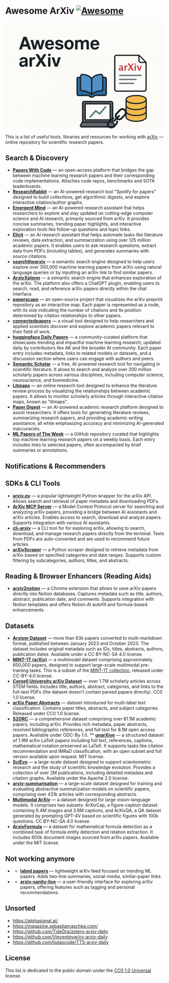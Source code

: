 # Awesome ArXiv [![Awesome](https://awesome.re/badge.svg)](https://awesome.re)

![](awesome-arxiv.png)

This is a list of useful tools, libraries and resources for working with [arXiv](https://arxiv.org/) — online repository for scientific research papers.

## Search & Discovery

* **[Papers With Code](https://paperswithcode.com/)** — an open-access platform that bridges the gap between machine learning research papers and their corresponding code implementations. Attaches code repos, benchmarks and SOTA leaderboards.
* **[ResearchRabbit](https://www.researchrabbit.ai/)** — an AI-powered research tool "Spotify for papers" designed to build collections, get algorithmic digests, and explore interactive citation/author graphs.
* **[Emergent Mind](https://www.emergentmind.com/)** — an AI-powered research assistant that helps researchers to explore and stay updated on cutting-edge computer science and AI research, primarily sourced from arXiv. It provides concise summaries, trending paper highlights, and interactive exploration tools like follow-up questions and topic links.
* **[Elicit](https://elicit.com)** — an AI research assistant that helps automate tasks like literature reviews, data extraction, and summarization using over 125 million academic papers. It enables users to ask research questions, extract data from PDFs (including tables), and generates summaries with source citations.
* **[searchthearxiv](https://github.com/augustwester/searchthearxiv)** — a semantic search engine designed to help users explore over 300,000 machine learning papers from arXiv using natural language queries or by inputting an arXiv link to find similar papers.
* **[ArxivXplorer](https://arxivxplorer.com/)** — a semantic search engine that enhances exploration of the arXiv. The platform also offers a ChatGPT plugin, enabling users to search, read, and reference arXiv papers directly within the chat interface.
* **[paperscape](https://github.com/paperscape)** — an open-source project that visualizes the arXiv preprint repository as an interactive map. Each paper is represented as a node, with its size indicating the number of citations and its position determined by citation relationships to other papers.
* **[connectedpapers](https://www.connectedpapers.com/)** — a visual tool designed to help researchers and applied scientists discover and explore academic papers relevant to their field of work.
* **[huggingface Daily Papers](https://huggingface.co/papers)** — a community-curated platform that showcases trending and impactful machine learning research, updated daily by contributors like AK and the broader AI community. Each paper entry includes metadata, links to related models or datasets, and a discussion section where users can engage with authors and peers.
* **[Semantic Scholar](https://www.semanticscholar.org/)** — a free, AI-powered research tool for navigating in scientific literature. It alows to search and analyze over 200 million scholarly papers across various disciplines, including computer science, neuroscience, and biomedicine.
* **[Litmaps](https://www.litmaps.com/)** — an online research tool designed to enhance the literature review process by visualizing the relationships between academic papers. It allows to monitor scholarly articles through interactive citation maps, known as "litmaps".
* **[Paper Digest](https://www.paperdigest.org/)** — an AI-powered academic research platform designed to assist researchers. It offers tools for generating literature reviews, summarizing research papers, and providing academic writing assistance, all while emphasizing accuracy and minimizing AI-generated inaccuracies.
* **[ML Papers of The Week](https://github.com/dair-ai/ML-Papers-of-the-Week)** — a GitHub repository curated that highlights top machine learning research papers on a weekly basis. Each entry includes links to selected papers, often accompanied by brief summaries or annotations.

## Notifications & Recommenders

## SDKs & CLI Tools
* **[arxiv.py](https://github.com/lukasschwab/arxiv.py)** — a popular lightweight Python wrapper for the arXiv API. Allows search and retrieval of paper metadata and downloading PDFs.
* **[ArXiv MCP Server](https://github.com/blazickjp/arxiv-mcp-server)** — a Model Context Protocol server for searching and analyzing arXiv papers, providing a bridge between AI assistants and arXiv articles. Enables access to search, download and analyze papers. Supports integration with various AI assistants.
* **[cli-arxiv](https://github.com/knguyenanhoa/cli-arxiv)** — a CLI tool for for exploring arXiv, allowing to search, download, and manage research papers directly from the terminal. Texts from PDFs are auto-converted and are used to recommend future articles.
* **[arXivScraper](https://github.com/Mahdisadjadi/arxivscraper)** — a Python scraper designed to retrieve metadata from arXiv based on specified categories and date ranges. Supports custom filtering by subcategories, authors, titles, and abstracts.

## Reading & Browser Enhancers (Reading Aids)
* **[arxiv2notion](https://github.com/denkiwakame/arxiv2notion)** — a Chrome extension that allows to save arXiv papers directly into Notion databases. Captures metadata such as title, authors, abstract, publication date, and comments. Supports integration with Notion templates and offers Notion AI autofill and formula-based enhancements.

## Datasets
* **[Arxiver Dataset](https://huggingface.co/datasets/neuralwork/arxiver)** — more than 63k papers converted to multi-markdown format, published between January 2023 and October 2023. The dataset includes original metadata such as IDs, titles, abstracts, authors, publication dates. Available under a CC BY-NC-SA 4.0 license.
* **[MINT-1T (arXiv)](https://huggingface.co/datasets/mlfoundations/MINT-1T-ArXiv)** — a multimodel dataset comprising approximately 600,000 papers, designed to support large-scale multimodal pre-training tasks. This is a subset of the [MINT-1T collection](https://github.com/mlfoundations/MINT-1T), released under CC-BY-4.0 license.
* **[Cornell University arXiv Dataset](https://www.kaggle.com/datasets/Cornell-University/arxiv/data)** — over 1.7M scholarly articles across STEM fields. Includes title, authors, abstract, categories, and links to the full-text PDFs (the dataset doesn't contain parsed papers directly). CC0 1.0 license.
* **[arXiv Paper Abstracts](https://www.kaggle.com/datasets/spsayakpaul/arxiv-paper-abstracts)** — dataset introduced for multi-label text classification. Contains paper titles, abstracts, and subject categories. Released under CC0 1.0 license.
* **[S2ORC](https://github.com/allenai/s2orc)** — a comprehensive dataset comprising over 81.1M academic papers, including arXiv. Provides rich metadata, paper abstracts, resolved bibliographic references, and full text for 8.1M open access papers. Available under ODC-By 1.0.
** **[unarXive](https://github.com/IllDepence/unarXive)** — a structured dataset of 1.9M arXiv LaTeX papers including full text, references, captions, mathematical notation preserved as LaTeX. It supports tasks like citation recommendation and IMRaD classification, with an open subset and full version available upon request. MIT license.
* **[SciEvo](https://github.com/Ahren09/SciEvo)** — a large-scale dataset designed to support scientometric research and the study of scientific knowledge evolution. Provides a collection of over 2M publications,  including detailed metadata and citation graphs. Available under the Apache 2.0 license.
* **[arxiv-summarisation](https://huggingface.co/datasets/ccdv/arxiv-summarization)** —  a large-scale dataset designed for training and evaluating abstractive summarization models on scientific papers, comprising over 431k articles with corresponding abstracts.
* **[Multimodal ArXiv](https://mm-arxiv.github.io/)** — a dataset designed for large vision-language models. It comprises two subsets: ArXivCap, a figure-caption dataset containing 6.4M images and 3.9M captions, and ArXivQA, a QA dataset generated by prompting GPT-4V based on scientific figures with 100k questions. CC BY-NC-SA 4.0 license.
* **[ArxivFormula](https://github.com/microsoft/ArxivFormula)** — a dataset for mathematical formula detection as a combined task of formula entity detection and relation extraction. It includes 600k document images sourced from arXiv papers. Available under the MIT license.

## Not working anymore

* * **[labml papers](https://papers.labml.ai/)** — lightweight arXiv feed focused on trending ML papers. Adds two-line summaries, social-media, similar-paper links.
* * **[arxiv-sanity-live](https://github.com/karpathy/arxiv-sanity-lite)** — a user-friendly interface for exploring arXiv papers, offering features such as tagging and personal recommendations.

## Unsorted
* https://alphasignal.ai/
* https://magazine.sebastianraschka.com/
* https://github.com/TideDra/zotero-arxiv-daily
* https://github.com/Vincentqyw/cv-arxiv-daily
* https://github.com/liutaocode/TTS-arxiv-daily

## License

This list is dedicated to the public domain under the [CC0 1.0 Universal](https://creativecommons.org/publicdomain/zero/1.0/) license.